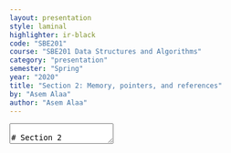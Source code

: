 ```yaml
---
layout: presentation
style: laminal
highlighter: ir-black
code: "SBE201"
course: "SBE201 Data Structures and Algorithms"
category: "presentation"
semester: "Spring"
year: "2020"
title: "Section 2: Memory, pointers, and references"
by: "Asem Alaa"
author: "Asem Alaa"
---
```


    
<textarea id="source" markdown="1">

# Section 2

## Memory, pointers, and references

##### Presentation by *{{ page.author }}*

{% include presentation-margins.html %}

---
class: center, top
## Memory Layout

--
<img src="/gallery/stackheap.png">


---
class: left, top
## Variables on Stack Memory

--
The following variables are allocated on the stack

```c++
char x = 's';

float pi = 3.1415;

int k = 0;

int j = k;

double e {2.71828};
```

--
- Automatically deleted after going out of their scope.
--
- Very simple.

---
class: left, top
## Address of a Variable in the Memory

* Variables exist in memory. 
* A variable in memory has an address.

---
class: left, top

```c++
// Declare integer x and initialize it with 13.
int x = 13;

// Declare integer y and initialize it with 1.
int y = 1;

// Declare integer z and initialize it with 5.
int z = 5;
```

Their physical presence in memory looks like this:

.center[
    <img src="/gallery/stackaddress.png" style="width:30%;">
    ]

---
class: left, top
## Address of a variable in C++

--
But how to get (retrieve) the address of a variable in C++?

--
* By using `&` (ampersand operator).

--
```c++
int x = 5;

std::cout << &x << "\n"; 
// Prints: the location of x in memory
```

---
class: left, top
## Pointers 

--
We store the address of a variable in a special type called **pointer**.

- **Pointer** is a primitive data type.
- **Pointer** type occupies **8 bytes** (64-bit machines).
- **Pointer** is declared using the syntax: `int *` for pointer to integer, `double *` for pointer to doubles, ...etc.

--
```c++
int x = 13;
int y = 1;
int z = 5;
// Declare 'pointer to integer' px and 
// initialize with address of x.
int *px = &x; 

// Declare 'pointer to integer' py and 
// initialize with address of y.
int *py = &y;

// Declare 'pointer to integer' pz and 
// initialize with address of z.
int *pz = &z;
```

---
class: left, top
## Primitive Data Types in C++ (Revisited)

#### Primitive Data Types (PDT) in C++

* `bool`: holds logical value, occupies **1 byte** of memory.
* `char`: a character, occupies **1 byte** of memory.
* `int`: an integer, occupies **4 bytes** of memory.
* `float`: a real-number-like, occupies **4 bytes** of memory.
* `double`: like float, but higher precision, occupies **8 bytes** of memory.
--
* pointer: holds the location of a variable in memory, occupies **8 bytes** of memory.

---
class: left, top
## Why using Address?

--
### Flexibility

Addresses gives a great flexibility to control variables. For example, you can modify a variable value if you have its address.

```c++
    int x = 9;

    std::cout << x << std::endl; // prints: 9

    int *px = &x ;

    // Derefrencing px to access x.
    *px = 13;

    std::cout << x << std::endl; // prints 13
```

---
class: left, top
### Passing arguments by pointer

--
You can pass a **pointer to variable** as argument to a function.

--
```c++
void max( double a , double b , double *presults )
{
    // Dereference the presults to access the underlying variable.
    if( a > b ) *presults = a;
    else *presults = b;
}

int main()
{
    double results = 0; double x = 0; double y = 0;
    std::cin >> x >> y;
    max( x , y , &results ); // Now results has new value.
    std::cout << results << "\n";
}
```

---
class: left, top
### Passing arguments by pointer


You can pass a **pointer to variable** as argument to a function.


```c++
void max( double a , double b , double *presults )
{
    // Dereference the presults to access the underlying variable.
    if( a > b ) *presults = a;
    else *presults = b;
}

int main()
{
*   double results = 0, x = 0, y = 0;
    std::cin >> x >> y;
    max( x , y , &results ); // Now results has new value.
    std::cout << results << "\n";
}
```

--
* this style acceptable in C language. 
* not preferred in C++, and always prefer to return the results.

---
class: top, left
### Cont'd

Which is better?



This?

```c++
void max( double a , double b , double *presults )
{
    if( a > b ) *presults = a;
    else *presults = b;
}

int main()
{
    double results = 0, x = 0; y = 0;
    std::cin >> x >> y;
    max( x , y , &results ); 
    std::cout << results << "\n";
}
```
---
class: top, left
### Cont'd

Which is better?



Or this?

```c++
double max( double a , double b )
{
    if( a > b) return a;
    else return b;
}

int main()
{
    double x = 0; y = 0;
    std::cin >> x >> y;
    double results = max( x , y );
    std::cout << results << "\n";
}
```

---
class: center, top
## Stack Memory vs. Heap Memory

| Stack Memory | Heap Memory |
|---|---|
| <p class="text-danger">Limited capacity</p> | <p class="text-success">Large capacity for scalable structures</p>  |
| <p class="text-success">Automatic memory management</p> | <p class="text-danger">Manual memory management</p> |

---
class: left, top
## Variables on Heap Memory

Variables can also be created on heap.

```c++
// Allocate integer with initializing to zero 
// on heap memory, and save the address in px.
int *px = new int{0};

// Allocate integer with initializing to 4 
// on heap memory, and save the address in py.
int *py = new int(4); 


int *pz = new int(8);
```

Physically, they would look like this: 

.center[<img src="/gallery/heapaddress.png" style="width:30%;">]

---
class: left, top
## Memory Management

--
* Variables created on heap memory (using `new` operator), should be deleted manually when they are no longer used. 
* Otherwise, you will allocate a lot of space that will become unusable.


--
```c++
int *px = new int{0};

int *py = new int(4);

int *pz = new int(8);
```

--
* After making some prcessing on `px`, `py`, and `pz`

```c++
delete px;
delete py;
delete pz;
```

---
### Important rule for memory management

--
* To avoid memory leaks, make sure that allocations/deallocations are balanced in the en.
--
* \# `new` = \# `delete`.

---
class: left, top
## Reference types

--
* Very important type in C++, 
--
* Using it in the right way makes your program very efficient. 
--
* **References** are alternative for pointers to enhance the readability of your code.
--
* When you make a reference to a variable, you actually making an alias to that variable.
--
* In other words, you are making another name for the same variable.

---
class: left, top
## Primitive Data Types in C++ (Revisited 2)

#### Primitive Data Types (PDT) in C++

* `bool`: holds logical value, occupies **1 byte** of memory.
* `char`: a character, occupies **1 byte** of memory.
* `int`: an integer, occupies **4 bytes** of memory.
* `float`: a real-number-like, occupies **4 bytes** of memory.
* `double`: like float, but higher precision, occupies **8 bytes** of memory.
--
* **pointer**: holds the location of a variable in memory, occupies **8 bytes** of memory.
--
* **reference**: an alias to an existing variable, occupies **8 bytes** of memory.

---
class: left, top
## References in C++

--
```c++
// Declaration of integer x and initializing with zero.
int x = 0;

// Declaration of reference y and to be reference for x.
int &y = x;

// Now x and y, are the same variable, but with different name.

// Chaning y value, will also affect x, and vice versa.
y = 10;

std::cout << x << "\n"; // prints: 10
```

---
class: left, top
### Cont'd

Recall the example of passing pointer as argument:

```c++
void max( double a , double b , double *presults )
{
    if( a > b ) *presults = a;
    else *presults = b;
}

int main()
{
    double results = 0, x = 0, y = 0;
    std::cin >> x >> y;
    max( x , y , &results );
    std::cout << results << "\n";
}
```

---
class: left, top
This can be written in more elegant way using references:

```c++
void max( double a , double b , double &results )
{
    // No need for dereference as we did in pointers, like it is a real variable!
    if( a > b ) results = a;
    else results = b;
}

int main()
{
    double results = 0;

    // No need to pass the address explicitly.
    max( 13 , 5 , results );

    std::cout << results << "\n";
}
```

---
class: left, top
## Rule: Keep it simple, stupid (KISS)

More about [{KISS}](https://en.wikipedia.org/wiki/KISS_principle) principle.

**But again, it is very preferred to use the simplest form when possible**!

```c++
double max( double a , double b )
{
    return (a > b)? a : b;
}

int main()
{
    double results = max( 13 , 5 );
}
```

We used pointer and references in previous examples just for explanations!

---
# Thank you

{% include presentation-margins.html %}

</textarea>
